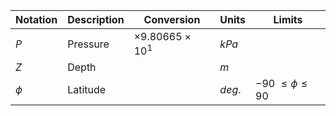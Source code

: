 Notation | Description | Conversion | Units | Limits
--- | --- | --- | --- | ---
$P$    | Pressure | $\times 9.80665 \times {10^1}$ | $kPa$ |
$Z$    | Depth    | |  $m$    |
$\phi$ | Latitude | |  $deg.$ | $-90\ \le \phi \le 90$
